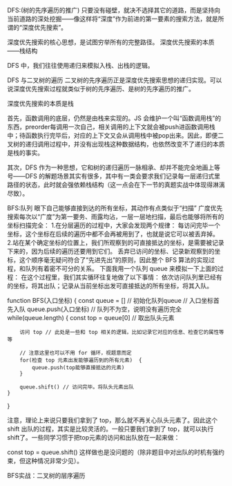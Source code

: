 DFS:(树的先序遍历的推广)
只要没有碰壁，就决不选择其它的道路，而是坚持向当前道路的深处挖掘——像这样将“深度”作为前进的第一要素的搜索方法，就是所谓的“深度优先搜索”。

深度优先搜索的核心思想，是试图穷举所有的完整路径。
深度优先搜索的本质——栈结构

DFS 中，我们往往使用递归来模拟入栈、出栈的逻辑。

DFS 与二叉树的遍历
二叉树的先序遍历正是深度优先搜索思想的递归实现。可以说深度优先搜索过程就类似于树的先序遍历、是树的先序遍历的推广。

深度优先搜索的本质是栈

首先，函数调用的底层，仍然是由栈来实现的。JS 会维护一个叫“函数调用栈”的东西，preorder每调用一次自己，相关调用的上下文就会被push进函数调用栈中；待函数执行完毕后，对应的上下文又会从调用栈中被pop出来。因此，即便二叉树的递归调用过程中，并没有出现栈这种数据结构，也依然改变不了递归的本质是栈的事实。

其次，DFS 作为一种思想，它和树的递归遍历一脉相承、却并不能完全地画上等号——DFS 的解题场景其实有很多，其中有一类会要求我们记录每一层递归式里路径的状态，此时就会强依赖栈结构（这一点会在下一节的真题实战中体现得淋漓尽致）。

BFS:队列
眼下自己能够直接到达的所有坐标，其动作有点类似于“扫描”
广度优先搜索每次以“广度”为第一要务、雨露均沾，一层一层地扫描，最后也能够将所有的坐标扫描完全：
1.在分层遍历的过程中，大家会发现两个规律：
每访问完毕一个坐标，这个坐标在后续的遍历中都不会再被用到了，也就是说它可以被丢弃掉。
2.站在某个确定坐标的位置上，我们所观察到的可直接抵达的坐标，是需要被记录下来的，因为后续的遍历还要用到它们。
丢弃已访问的坐标、记录新观察到的坐标，这个顺序毫无疑问符合了“先进先出”的原则，因此整个 BFS 算法的实现过程，和队列有着密不可分的关系。
下面我用一个队列 queue 来模拟一下上面的过程：
在这个过程里，我们其实循环往复地做了以下事情：
依次访问队列里已经有的坐标，将其出队；记录从当前坐标出发可直接抵达的所有坐标，将其入队。

function BFS(入口坐标) {
    const queue = [] // 初始化队列queue
    // 入口坐标首先入队
    queue.push(入口坐标)
    // 队列不为空，说明没有遍历完全
    while(queue.length) {
        const top = queue[0] // 取出队头元素  
        
        访问 top // 此处是一些和 top 相关的逻辑，比如记录它对应的信息、检查它的属性等等
        
        // 注意这里也可以不用 for 循环，视题意而定
        for(检查 top 元素出发能够遍历到的所有元素)  {
            queue.push(top能够直接抵达的元素)
        }
        
        queue.shift() // 访问完毕。将队头元素出队
    }
}

注意，理论上来说只要我们拿到了 top，那么就不再关心队头元素了。因此这个 shift 出队的过程，其实是比较灵活的。一般只要我们拿到了 top，就可以执行 shift了。一些同学习惯于把top元素的访问和出队放在一起来做：

const top = queue.shift()
这样做也是没问题的（除非题目中对出队的时机有强约束，但这种情况非常少见）。

BFS实战：二叉树的层序遍历













